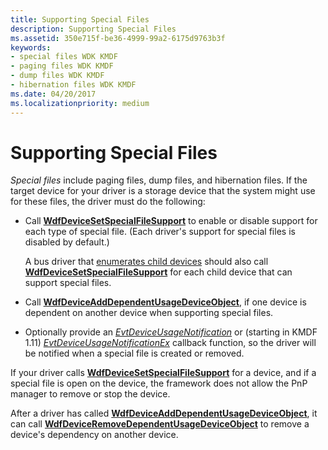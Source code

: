 ```yaml
---
title: Supporting Special Files
description: Supporting Special Files
ms.assetid: 350e715f-be36-4999-99a2-6175d9763b3f
keywords:
- special files WDK KMDF
- paging files WDK KMDF
- dump files WDK KMDF
- hibernation files WDK KMDF
ms.date: 04/20/2017
ms.localizationpriority: medium
---
```


# Supporting Special Files


*Special files* include paging files, dump files, and hibernation files. If the target device for your driver is a storage device that the system might use for these files, the driver must do the following:

-   Call [**WdfDeviceSetSpecialFileSupport**](/windows-hardware/drivers/ddi/wdfdevice/nf-wdfdevice-wdfdevicesetspecialfilesupport) to enable or disable support for each type of special file. (Each driver's support for special files is disabled by default.)

    A bus driver that [enumerates child devices](enumerating-the-devices-on-a-bus.md) should also call [**WdfDeviceSetSpecialFileSupport**](/windows-hardware/drivers/ddi/wdfdevice/nf-wdfdevice-wdfdevicesetspecialfilesupport) for each child device that can support special files.

-   Call [**WdfDeviceAddDependentUsageDeviceObject**](/windows-hardware/drivers/ddi/wdfdevice/nf-wdfdevice-wdfdeviceadddependentusagedeviceobject), if one device is dependent on another device when supporting special files.

-   Optionally provide an [*EvtDeviceUsageNotification*](/windows-hardware/drivers/ddi/wdfdevice/nc-wdfdevice-evt_wdf_device_usage_notification) or (starting in KMDF 1.11) [*EvtDeviceUsageNotificationEx*](/windows-hardware/drivers/ddi/wdfdevice/nc-wdfdevice-evt_wdf_device_usage_notification_ex) callback function, so the driver will be notified when a special file is created or removed.

If your driver calls [**WdfDeviceSetSpecialFileSupport**](/windows-hardware/drivers/ddi/wdfdevice/nf-wdfdevice-wdfdevicesetspecialfilesupport) for a device, and if a special file is open on the device, the framework does not allow the PnP manager to remove or stop the device.

After a driver has called [**WdfDeviceAddDependentUsageDeviceObject**](/windows-hardware/drivers/ddi/wdfdevice/nf-wdfdevice-wdfdeviceadddependentusagedeviceobject), it can call [**WdfDeviceRemoveDependentUsageDeviceObject**](/windows-hardware/drivers/ddi/wdfdevice/nf-wdfdevice-wdfdeviceremovedependentusagedeviceobject) to remove a device's dependency on another device.

 

